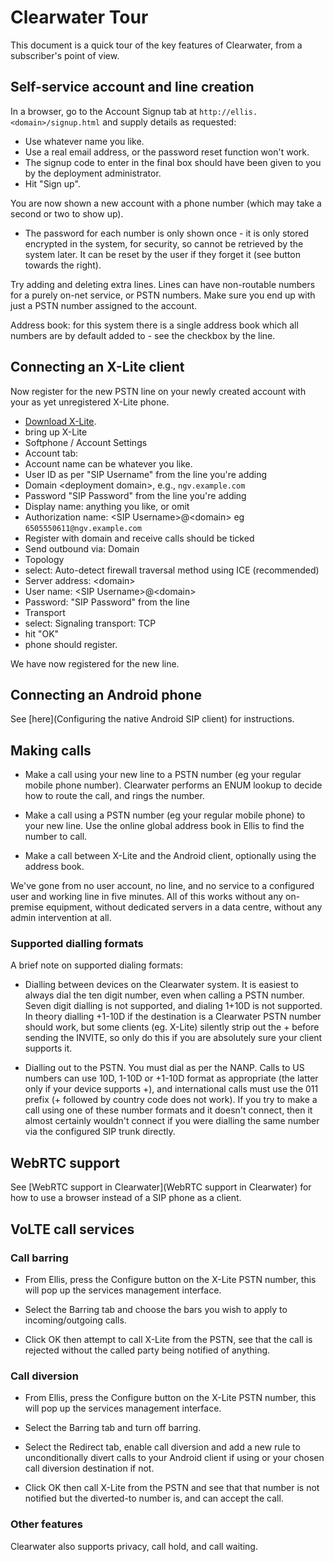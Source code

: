 Clearwater Tour
===============

This document is a quick tour of the key features of Clearwater, from
a subscriber's point of view.

Self-service account and line creation
--------------------------------------

In a browser, go to the Account Signup tab at
`http://ellis.<domain>/signup.html` and supply details as requested:
- Use whatever name you like.
- Use a real email address, or the password reset function won't work.
- The signup code to enter in the final box should have been given to
  you by the deployment administrator.
- Hit "Sign up".

You are now shown a new account with a phone number (which may take a
second or two to show up).
- The password for each number is only shown once - it is only stored
encrypted in the system, for security, so cannot be retrieved by the
system later. It can be reset by the user if they forget it (see button
towards the right).

Try adding and deleting extra lines. Lines can have non-routable
numbers for a purely on-net service, or PSTN numbers. Make sure you
end up with just a PSTN number assigned to the account.

Address book: for this system there is a single address book which all
numbers are by default added to - see the checkbox by the line.

Connecting an X-Lite client
---------------------------

Now register for the new PSTN line on your newly created account with
your as yet unregistered X-Lite phone.

- [Download X-Lite](http://www.counterpath.com/x-lite-download.html).
- bring up X-Lite
- Softphone / Account Settings
- Account tab:
- Account name can be whatever you like.
- User ID as per "SIP Username" from the line you're adding
- Domain &lt;deployment domain>, e.g., `ngv.example.com`
- Password "SIP Password" from the line you're adding
- Display name: anything you like, or omit
- Authorization name: &lt;SIP Username\>@&lt;domain> eg
  `6505550611@ngv.example.com`
- Register with domain and receive calls should be ticked
- Send outbound via: Domain
- Topology
- select: Auto-detect firewall traversal method using ICE (recommended)
- Server address: &lt;domain>
- User name: &lt;SIP Username\>@&lt;domain>
- Password: "SIP Password" from the line
- Transport
- select: Signaling transport: TCP
- hit "OK"
- phone should register.

We have now registered for the new line.

Connecting an Android phone
---------------------------

See [here](Configuring the native Android SIP client) for instructions.

Making calls
------------

- Make a call using your new line to a PSTN number (eg your regular
mobile phone number). Clearwater performs an ENUM lookup to decide how
to route the call, and rings the number.

- Make a call using a PSTN number (eg your regular mobile phone) to your
new line. Use the online global address book in Ellis to find the
number to call.

- Make a call between X-Lite and the Android client, optionally using
the address book.

We've gone from no user account, no line, and no service to a
configured user and working line in five minutes. All of this works
without any on-premise equipment, without dedicated servers in a data
centre, without any admin intervention at all.

### Supported dialling formats

A brief note on supported dialing formats:

-   Dialling between devices on the Clearwater system.  It is easiest to
    always dial the ten digit number, even when calling a PSTN number.
    Seven digit dialling is not supported, and dialing 1+10D is not supported.
    In theory dialling +1-10D if the destination is a Clearwater PSTN
    number should work, but some clients (eg. X-Lite)
    silently strip out the + before sending the INVITE, so only do this
    if you are absolutely sure your client supports it.

-   Dialling out to the PSTN.  You must dial as per the NANP. Calls to US
    numbers can use 10D, 1-10D or +1-10D format as appropriate (the
    latter only if your device supports +), and international calls must
    use the 011 prefix (+ followed by country code does not work). If
    you try to make a call using one of these number formats and it
    doesn't connect, then it almost certainly wouldn't connect if you
    were dialling the same number via the configured SIP trunk directly.

WebRTC support
--------------

See [WebRTC support in Clearwater](WebRTC support in Clearwater) for
how to use a browser instead of a SIP phone as a client.

VoLTE call services
-------------------

### Call barring

- From Ellis, press the Configure button on the X-Lite PSTN number,
this will pop up the services management interface.

- Select the Barring tab and choose the bars you wish to apply to
incoming/outgoing calls.

- Click OK then attempt to call X-Lite from the PSTN, see that the
call is rejected without the called party being notified of anything.

### Call diversion

- From Ellis, press the Configure button on the X-Lite PSTN number,
this will pop up the services management interface.

- Select the Barring tab and turn off barring.

- Select the Redirect tab, enable call diversion and add a new rule to
unconditionally divert calls to your Android client if using or your
chosen call diversion destination if not.

- Click OK then call X-Lite from the PSTN and see that that number is
not notified but the diverted-to number is, and can accept the call.

### Other features

Clearwater also supports privacy, call hold, and call waiting.

